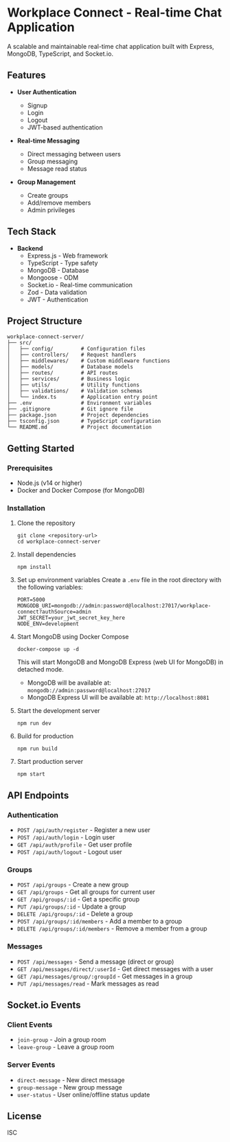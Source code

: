 # Workplace Connect - Real-time Chat Application

A scalable and maintainable real-time chat application built with Express, MongoDB, TypeScript, and Socket.io.

## Features

- **User Authentication**
  - Signup
  - Login
  - Logout
  - JWT-based authentication

- **Real-time Messaging**
  - Direct messaging between users
  - Group messaging
  - Message read status

- **Group Management**
  - Create groups
  - Add/remove members
  - Admin privileges

## Tech Stack

- **Backend**
  - Express.js - Web framework
  - TypeScript - Type safety
  - MongoDB - Database
  - Mongoose - ODM
  - Socket.io - Real-time communication
  - Zod - Data validation
  - JWT - Authentication

## Project Structure

```
workplace-connect-server/
├── src/
│   ├── config/         # Configuration files
│   ├── controllers/    # Request handlers
│   ├── middlewares/    # Custom middleware functions
│   ├── models/         # Database models
│   ├── routes/         # API routes
│   ├── services/       # Business logic
│   ├── utils/          # Utility functions
│   ├── validations/    # Validation schemas
│   └── index.ts        # Application entry point
├── .env                # Environment variables
├── .gitignore          # Git ignore file
├── package.json        # Project dependencies
├── tsconfig.json       # TypeScript configuration
└── README.md           # Project documentation
```

## Getting Started

### Prerequisites

- Node.js (v14 or higher)
- Docker and Docker Compose (for MongoDB)

### Installation

1. Clone the repository
   ```
   git clone <repository-url>
   cd workplace-connect-server
   ```

2. Install dependencies
   ```
   npm install
   ```

3. Set up environment variables
   Create a `.env` file in the root directory with the following variables:
   ```
   PORT=5000
   MONGODB_URI=mongodb://admin:password@localhost:27017/workplace-connect?authSource=admin
   JWT_SECRET=your_jwt_secret_key_here
   NODE_ENV=development
   ```

4. Start MongoDB using Docker Compose
   ```
   docker-compose up -d
   ```
   This will start MongoDB and MongoDB Express (web UI for MongoDB) in detached mode.
   - MongoDB will be available at: `mongodb://admin:password@localhost:27017`
   - MongoDB Express UI will be available at: `http://localhost:8081`

4. Start the development server
   ```
   npm run dev
   ```

5. Build for production
   ```
   npm run build
   ```

6. Start production server
   ```
   npm start
   ```

## API Endpoints

### Authentication
- `POST /api/auth/register` - Register a new user
- `POST /api/auth/login` - Login user
- `GET /api/auth/profile` - Get user profile
- `POST /api/auth/logout` - Logout user

### Groups
- `POST /api/groups` - Create a new group
- `GET /api/groups` - Get all groups for current user
- `GET /api/groups/:id` - Get a specific group
- `PUT /api/groups/:id` - Update a group
- `DELETE /api/groups/:id` - Delete a group
- `POST /api/groups/:id/members` - Add a member to a group
- `DELETE /api/groups/:id/members` - Remove a member from a group

### Messages
- `POST /api/messages` - Send a message (direct or group)
- `GET /api/messages/direct/:userId` - Get direct messages with a user
- `GET /api/messages/group/:groupId` - Get messages in a group
- `PUT /api/messages/read` - Mark messages as read

## Socket.io Events

### Client Events
- `join-group` - Join a group room
- `leave-group` - Leave a group room

### Server Events
- `direct-message` - New direct message
- `group-message` - New group message
- `user-status` - User online/offline status update

## License

ISC
